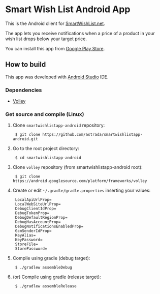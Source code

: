 Smart Wish List Android App
===========================

This is the Android client for
[SmartWishList.net](https://www.smartwishlist.net).

The app lets you receive notifications when a price of a product in your wish
list drops below your target price.

You can install this app from [Google Play Store](https://play.google.com/store/apps/details?id=net.smartwishlist.smartwishlistapp).

How to build
------------

This app was developed with [Android Studio](http://developer.android.com/sdk/index.html) IDE.

### Dependencies

* [Volley](https://developer.android.com/training/volley/index.html)

### Get source and compile (Linux)

1. Clone `smartwishlistapp-android` repository:

        $ git clone https://github.com/astrada/smartwishlistapp-android.git

1. Go to the root project directory:

        $ cd smartwishlistapp-android

1. Clone `volley` repository (from smartwishlistapp-android root):

        $ git clone https://android.googlesource.com/platform/frameworks/volley

1. Create or edit `~/.gradle/gradle.properties` inserting your values:

        LocalApiUrlProp=
        LocalWebSiteUrlProp=
        DebugClientIdProp=
        DebugTokenProp=
        DebugDefaultRegionProp=
        DebugHasAccountProp=
        DebugNotificationsEnabledProp=
        GcmSenderIdProp=
        KeyAlias=
        KeyPassword=
        StoreFile=
        StorePassword=

1. Compile using gradle (debug target):

        $ ./gradlew assembleDebug

1. (or) Compile using gradle (release target):

        $ ./gradlew assembleRelease

